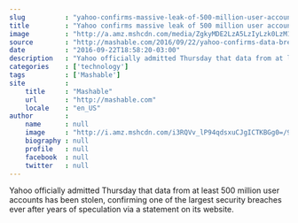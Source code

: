 ```yaml
---
slug          : "yahoo-confirms-massive-leak-of-500-million-user-accounts"
title         : "Yahoo confirms massive leak of 500 million user accounts"
image         : "http://a.amz.mshcdn.com/media/ZgkyMDE2LzA5LzIyLzk0LzM1ZmRlYTBlM2FjNDRkNjlhYmEyZTViOTVmNzQ4MzZjLmEzZmE0LmpwZwpwCXRodW1iCTEyMDB4NjMwCmUJanBn/c3b2ad6a/7f1/35fdea0e3ac44d69aba2e5b95f74836c.jpg"
source        : "http://mashable.com/2016/09/22/yahoo-confirms-data-breach/"
date          : "2016-09-22T18:58:20-03:00"
description   : "Yahoo officially admitted Thursday that data from at least 500 million user accounts has been stolen, confirming one of the largest security breaches ever after years of speculation via a statement on its website."
categories    : ['technology']
tags          : ['Mashable']
site          :
    title     : "Mashable"
    url       : "http://mashable.com"
    locale    : "en_US"
author        :
    name      : null
    image     : "http://i.amz.mshcdn.com/i3RQVv_lP94qdsxuCJgICTKBGg0=/90x90/2016%2F09%2F16%2F56%2Fhttpsd2mhye01h4nj2n.cloudfront.netmediaZgkyMDE2LzAx.6d630.jpg"
    biography : null
    profile   : null
    facebook  : null
    twitter   : null
---
```


Yahoo officially admitted Thursday that data from at least 500 million user accounts has been stolen, confirming one of the largest security breaches ever after years of speculation via a statement on its website.
